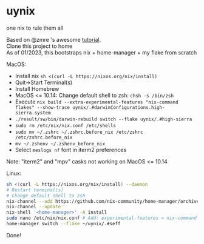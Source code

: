 # uynix
one nix to rule them all

Based on @zmre 's awesome [tutorial](https://github.com/zmre/mac-nix-simple-example).  
Clone this project to home  
As of 01/2023, this bootstraps nix + home-manager + my flake from scratch  

MacOS:

- Install nix `sh <(curl -L https://nixos.org/nix/install)`
- Quit->Start Terminal(s)
- Install Homebrew
- MacOS <= 10.14: Change default shell to zsh: `chsh -s /bin/zsh`
- Execute `nix build --extra-experimental-features "nix-command flakes" --show-trace uynix/.#darwinConfigurations.high-sierra.system`
- `./result/sw/bin/darwin-rebuild switch --flake uynix/.#high-sierra`
- `sudo rm /etc/nix/nix.conf /etc/shells`
- `sudo mv ~/.zshrc ~/.zshrc.before_nix /etc/zshrc /etc/zshrc.before_nix`
- `mv ~/.zshenv ~/.zshenv_before_nix`
- Select `meslogs nf` font in iterm2 preferences

Note: "iterm2" and "mpv" casks not working on MacOS <= 10.14

Linux:

```bash
sh <(curl -L https://nixos.org/nix/install) --daemon
# Restart terminal(s)
# Change default shell to zsh
nix-channel --add https://github.com/nix-community/home-manager/archive/master.tar.gz home-manager
nix-channel --update
nix-shell '<home-manager>' -A install
sudo nano /etc/nix/nix.conf # Add: experimental-features = nix-command flakes
home-manager switch --flake ~/uynix/.#seff
```
Done!
